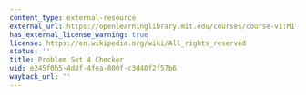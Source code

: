 ```yaml
---
content_type: external-resource
external_url: https://openlearninglibrary.mit.edu/courses/course-v1:MITx+ES.1803+2023_Fall/courseware/pset_checkers/ps4/?activate_block_id=block-v1%3AMITx%2BES.1803%2B2023_Fall%2Btype%40sequential%2Bblock%40ps4
has_external_license_warning: true
license: https://en.wikipedia.org/wiki/All_rights_reserved
status: ''
title: Problem Set 4 Checker
uid: e245f0b5-4d8f-4fea-800f-c3d40f2f57b6
wayback_url: ''
---
```

